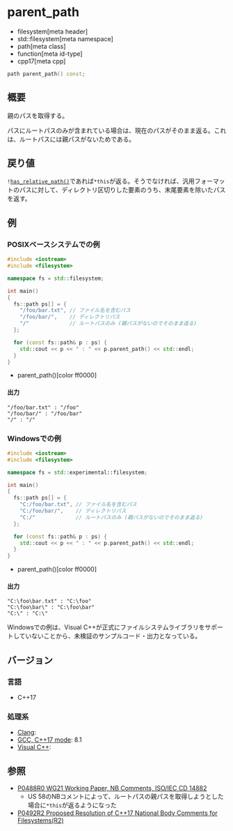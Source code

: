 # parent_path
* filesystem[meta header]
* std::filesystem[meta namespace]
* path[meta class]
* function[meta id-type]
* cpp17[meta cpp]

```cpp
path parent_path() const;
```

## 概要
親のパスを取得する。

パスにルートパスのみが含まれている場合は、現在のパスがそのまま返る。これは、ルートパスには親パスがないためである。


## 戻り値
`!`[`has_relative_path()`](has_relative_path.md)であれば`*this`が返る。そうでなければ、汎用フォーマットのパスに対して、ディレクトリ区切りした要素のうち、末尾要素を除いたパスを返す。


## 例
### POSIXベースシステムでの例
```cpp example
#include <iostream>
#include <filesystem>

namespace fs = std::filesystem;

int main()
{
  fs::path ps[] = {
    "/foo/bar.txt", // ファイル名を含むパス
    "/foo/bar/",    // ディレクトリパス
    "/"             // ルートパスのみ (親パスがないのでそのまま返る)
  };

  for (const fs::path& p : ps) {
    std::cout << p << " : " << p.parent_path() << std::endl;
  }
}
```
* parent_path()[color ff0000]

#### 出力
```
"/foo/bar.txt" : "/foo"
"/foo/bar/" : "/foo/bar"
"/" : "/"
```


### Windowsでの例
```cpp example
#include <iostream>
#include <filesystem>

namespace fs = std::experimental::filesystem;

int main()
{
  fs::path ps[] = {
    "C:/foo/bar.txt", // ファイル名を含むパス
    "C:/foo/bar/",    // ディレクトリパス
    "C:/"             // ルートパスのみ (親パスがないのでそのまま返る)
  };

  for (const fs::path& p : ps) {
    std::cout << p << " : " << p.parent_path() << std::endl;
  }
}
```
* parent_path()[color ff0000]

#### 出力
```
"C:\foo\bar.txt" : "C:\foo"
"C:\foo\bar\" : "C:\foo\bar"
"C:\" : "C:\"
```

Windowsでの例は、Visual C++が正式にファイルシステムライブラリをサポートしていないことから、未検証のサンプルコード・出力となっている。


## バージョン
### 言語
- C++17

### 処理系
- [Clang](/implementation.md#clang):
- [GCC, C++17 mode](/implementation.md#gcc): 8.1
- [Visual C++](/implementation.md#visual_cpp):


## 参照
- [P0488R0 WG21 Working Paper, NB Comments, ISO/IEC CD 14882](http://www.open-std.org/jtc1/sc22/wg21/docs/papers/2016/p0488r0.pdf)
    - US 58のNBコメントによって、ルートパスの親パスを取得しようとした場合に`*this`が返るようになった
- [P0492R2 Proposed Resolution of C++17 National Body Comments for Filesystems(R2)](http://www.open-std.org/jtc1/sc22/wg21/docs/papers/2017/p0492r2.html)

